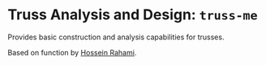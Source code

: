 # Truss Analysis and Design: ``truss-me``

Provides basic construction and analysis capabilities for trusses.

Based on function by [Hossein Rahami](http://www.mathworks.com/matlabcentral/fileexchange/authors/27559).

